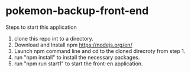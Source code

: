 # pokemon-backup-front-end

Steps to start this application
  1. clone this repo int to a directory.
  2. Download and Install npm https://nodejs.org/en/
  3. Launch npm command line and cd to the cloned direcroty from step 1.
  4. run "npm install" to install the necessary packages.
  5. run "npm run start1" to start the front-en application.
